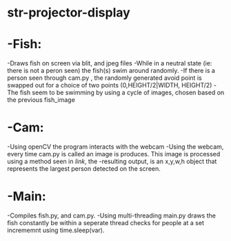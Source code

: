 # str-projector-display

# -Fish:
  -Draws fish on screen via blit, and jpeg files
  -While in a neutral state (ie: there is not a peron seen) the fish(s) swim around randomly.
  -If there is a person seen through cam.py , the randomly generated avoid point is swapped out for a choice of two points (0,HEIGHT/2|WIDTH, HEIGHT/2)
  -The fish seem to be swimming by using a cycle of images, chosen based on the previous fish_image

# -Cam:
  -Using openCV the program interacts with the webcam
  -Using the webcam, every time cam.py is called an image is produces. This image is processed using a method seen in *link*, the           -resulting output, is an x,y,w,h object that represents the largest person detected on the screen.

# -Main:
  -Compiles fish.py, and cam.py.
  -Using multi-threading main.py draws the fish constantly be within a seperate thread checks for people at a set incrememnt using            time.sleep(var).
